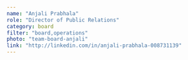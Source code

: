 ```yaml
---
name: "Anjali Prabhala"
role: "Director of Public Relations"
category: board
filter: "board,operations"
photo: "team-board-anjali"
link: "http://linkedin.com/in/anjali-prabhala-008731139"
---
```


